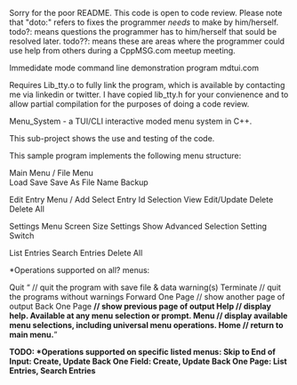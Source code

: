 Sorry for the poor README.  This code is open to code review. Please note that "doto:" refers to fixes the programmer _needs_ to make by him/herself.  todo?: means questions the programmer has to him/herself that sould be resolved later.  todo??: means these are areas where the programmer could use help from others during a CppMSG.com meetup meeting.

Immedidate mode command line demonstration program mdtui.com

Requires Lib_tty.o to fully link the program, which is available by contacting me via linkedin or twitter.  I have copied lib_tty.h for your convienence and to allow partial compilation for the purposes of doing a code review.

Menu_System - a TUI/CLI interactive moded menu system in C++.

This sub-project shows the use and testing of the code.

This sample program implements the following menu structure:

Main Menu /
  File Menu  
    Load 
    Save 
    Save As File Name 
    Backup 

  Edit Entry Menu /
    Add 
    Select Entry Id Selection 
      View 
      Edit/Update 
      Delete 
    Delete All 

  Settings Menu 
    Screen Size Settings 
    Show Advanced Selection Setting Switch 

  List Entries
  Search Entries 
  Delete All 
  
*Operations supported on all? menus:

Quit <q> // quit the program with save file & data warning(s)
Terminate <T> // quit the programs without warnings
Forward One Page <f> // show another page of output
Back One Page <b> // show previous page of output
Help <h> // display help.  Available at any menu selection or prompt.
Menu <m> // display available menu selections, including universal menu operations.
Home <H> // return to main menu.

TODO: *Operations supported on specific listed menus:
Skip to End of Input: Create, Update
Back One Field:       Create, Update
Back One Page:        List Entries, Search Entries 

